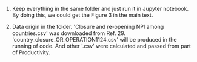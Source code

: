 1. Keep everything in the same folder and just run it in Jupyter notebook. By doing this, we could get the Figure 3 in the main text.

2. Data origin in the folder. 'Closure and re-opening NPI among countries.csv' was downloaded from Ref. 29. 'country_closure_OR_OPERATION1124.csv' will be produced in the running of code. And other '.csv' were calculated and passed from part of Productivity.
